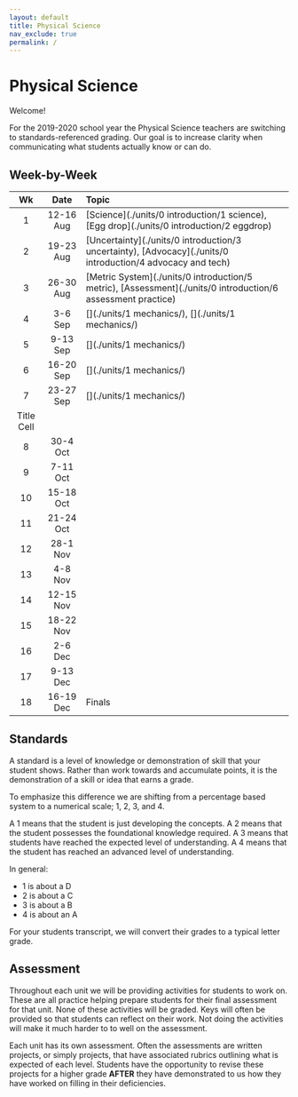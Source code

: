 ```yaml
---
layout: default
title: Physical Science
nav_exclude: true
permalink: /
---
```


# Physical Science
Welcome!

For the 2019-2020 school year the Physical Science teachers are switching to standards-referenced grading.
Our goal is to increase clarity when communicating what students actually know or can do.

## Week-by-Week

| Wk | Date | Topic |
|:--:|:----:|:------|
|1|12-16 Aug    |[Science](./units/0 introduction/1 science), [Egg drop](./units/0 introduction/2 eggdrop)|
|2|19-23 Aug    |[Uncertainty](./units/0 introduction/3 uncertainty), [Advocacy](./units/0 introduction/4 advocacy and tech)|
|3|26-30 Aug    |[Metric System](./units/0 introduction/5 metric), [Assessment](./units/0 introduction/6 assessment practice)|
|4|3-6 Sep      |[](./units/1 mechanics/), [](./units/1 mechanics/)|
|5|9-13 Sep     |[](./units/1 mechanics/)|
|6|16-20 Sep    |[](./units/1 mechanics/)|
|7|23-27 Sep    |[](./units/1 mechanics/)|
| Title Cell |||
|8|30-4 Oct     ||
|9|7-11 Oct     ||
|10|15-18 Oct   ||
|11|21-24 Oct   ||
|12|28-1 Nov    ||
|13|4-8 Nov     ||
|14|12-15 Nov   ||
|15|18-22 Nov   ||
|16|2-6 Dec     ||
|17|9-13 Dec    ||
|18|16-19 Dec   |Finals|

## Standards
A standard is a level of knowledge or demonstration of skill that your student shows.
Rather than work towards and accumulate points, it is the demonstration of a skill or idea that earns a grade.

To emphasize this difference we are shifting from a percentage based system to a numerical scale; 1, 2, 3, and 4.

A 1 means that the student is just developing the concepts.
A 2 means that the student possesses the foundational knowledge required.
A 3 means that students have reached the expected level of understanding.
A 4 means that the student has reached an advanced level of understanding.

In general:
  * 1 is about a D
  * 2 is about a C
  * 3 is about a B
  * 4 is about an A

For your students transcript, we will convert their grades to a typical letter grade.

## Assessment
Throughout each unit we will be providing activities for students to work on.
These are all practice helping prepare students for their final assessment for that unit.
None of these activities will be graded.
Keys will often be provided so that students can reflect on their work.
Not doing the activities will make it much harder to to well on the assessment.

Each unit has its own assessment.
Often the assessments are written projects, or simply projects, that have associated rubrics outlining what is expected of each level.
Students have the opportunity to revise these projects for a higher grade **AFTER** they have demonstrated to us how they have worked on filling in their deficiencies.

